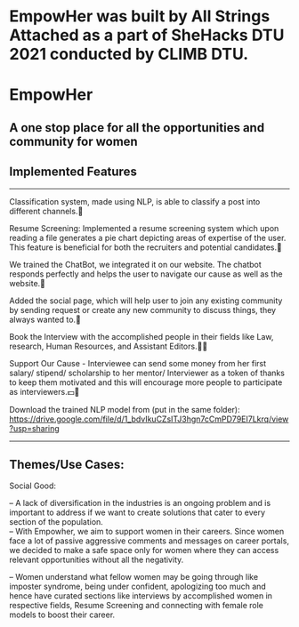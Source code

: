 # EmpowHer was built by All Strings Attached as a part of SheHacks DTU 2021 conducted by CLIMB DTU.
# EmpowHer
## A one stop place for all the opportunities and community for women  
  
## Implemented Features  
---
Classification system, made using NLP, is able to classify a post into different channels.🎏    
  
Resume Screening: Implemented a resume screening system which upon reading a file generates a pie chart depicting areas of expertise of the user. This feature is beneficial for both the recruiters and potential candidates.🧐      
    
We trained the ChatBot, we integrated it on our website. The chatbot responds perfectly and helps the user to navigate our cause as well as the website.🤖    
    
Added the social page, which will help user to join any existing community by sending request or create any new community to discuss things, they always wanted to.💌      
    
Book the Interview with the accomplished people in their fields like Law, research, Human Resources, and Assistant Editors.💬📆    
    
Support Our Cause - Interviewee can send some money from her first salary/ stipend/ scholarship to  her mentor/ Interviewer as a token of thanks to keep them motivated and this will encourage more people to participate as interviewers.💵💸      
    
      
Download the trained NLP model from (put in the same folder): https://drive.google.com/file/d/1_bdvIkuCZsITJ3hgn7cCmPD79EI7Lkrq/view?usp=sharing

---  


## Themes/Use Cases: 
Social Good:  
  
– A lack of diversification in the industries is an ongoing problem and is important to address if we want to create solutions that cater to every section of the population.    
– With Empowher, we aim to support women in their careers. Since women face a lot of passive aggressive comments and messages on career portals, we decided to make a safe space only for women where they can access relevant opportunities without all the negativity.   
  
– Women understand what fellow women may be going through like imposter syndrome, being under confident, apologizing too much and hence have curated sections like interviews by accomplished women in respective fields, Resume Screening and connecting with female role models to boost their career.  
  



